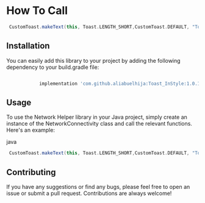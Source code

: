 # How To Call
```groovy
 CustomToast.makeText(this, Toast.LENGTH_SHORT,CustomToast.DEFAULT, "Toast is working",false).show();


```

## Installation

You can easily add this library to your project by adding the following dependency to your build.gradle file:

```groovy

	        implementation 'com.github.aliabuelhija:Toast_InStyle:1.0.1'

```

## Usage

To use the Network Helper library in your Java project, simply create an instance of the NetworkConnectivity class and call the relevant functions. Here's an example:

java

```groovy
 CustomToast.makeText(this, Toast.LENGTH_SHORT,CustomToast.DEFAULT, "Toast is working",false).show();


```
## Contributing

If you have any suggestions or find any bugs, please feel free to open an issue or submit a pull request. Contributions are always welcome!
